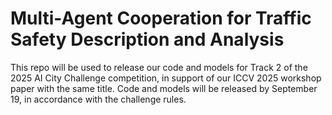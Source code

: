 # Multi-Agent Cooperation for Traffic Safety Description and Analysis
This repo will be used to release our code and models for Track 2 of the 2025 AI City Challenge competition, in support of our ICCV 2025 workshop paper with the same title. Code and models will be released by September 19, in accordance with the challenge rules.
